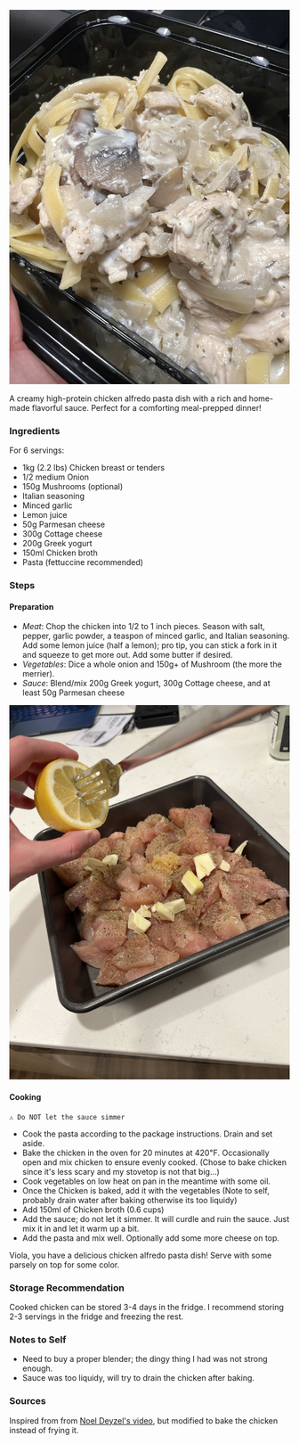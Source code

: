 <!--title:🐓 Chicken Alfredo-->

![](static/chicken_alfredo_done_1.jpg)

A creamy high-protein chicken alfredo pasta dish with a rich and home-made flavorful sauce. Perfect for a comforting meal-prepped dinner!

### Ingredients

For 6 servings:

- 1kg (2.2 lbs) Chicken breast or tenders
- 1/2 medium Onion
- 150g Mushrooms (optional)
- Italian seasoning
- Minced garlic
- Lemon juice
- 50g Parmesan cheese
- 300g Cottage cheese
- 200g Greek yogurt
- 150ml Chicken broth
- Pasta (fettuccine recommended)

### Steps

#### Preparation

- *Meat*: Chop the chicken into 1/2 to 1 inch pieces. Season with salt, pepper, garlic powder, a teaspon of minced garlic, and Italian seasoning.
Add some lemon juice (half a lemon); pro tip, you can stick a fork in it and squeeze to get more out. Add some butter if desired.
- *Vegetables*: Dice a whole onion and 150g+ of Mushroom (the more the merrier).
- *Sauce*: Blend/mix 200g Greek yogurt, 300g Cottage cheese, and at least 50g Parmesan cheese

![](static/chicken_alfredo_chicken_prep.jpg)

#### Cooking
```
⚠️ Do NOT let the sauce simmer
```

- Cook the pasta according to the package instructions. Drain and set aside.
- Bake the chicken in the oven for 20 minutes at 420℉. Occasionally open and mix chicken to ensure evenly cooked. (Chose to bake chicken since it's less scary and my stovetop is not that big...)
- Cook vegetables on low heat on pan in the meantime with some oil.
- Once the Chicken is baked, add it with the vegetables (Note to self, probably drain water after baking otherwise its too liquidy)
- Add 150ml of Chicken broth (0.6 cups)
- Add the sauce; do not let it simmer. It will curdle and ruin the sauce. Just mix it in and let it warm up a bit.
- Add the pasta and mix well. Optionally add some more cheese on top.

Viola, you have a delicious chicken alfredo pasta dish! Serve with some parsely on top for some color.

### Storage Recommendation
Cooked chicken can be stored 3-4 days in the fridge. I recommend storing 2-3 servings in the fridge and freezing the rest.

### Notes to Self
- Need to buy a proper blender; the dingy thing I had was not strong enough.
- Sauce was too liquidy, will try to drain the chicken after baking.

### Sources
Inspired from from [Noel Deyzel's video](https://www.youtube.com/watch?v=RHrBR6ccdMA), but modified to bake the chicken instead of frying it.
